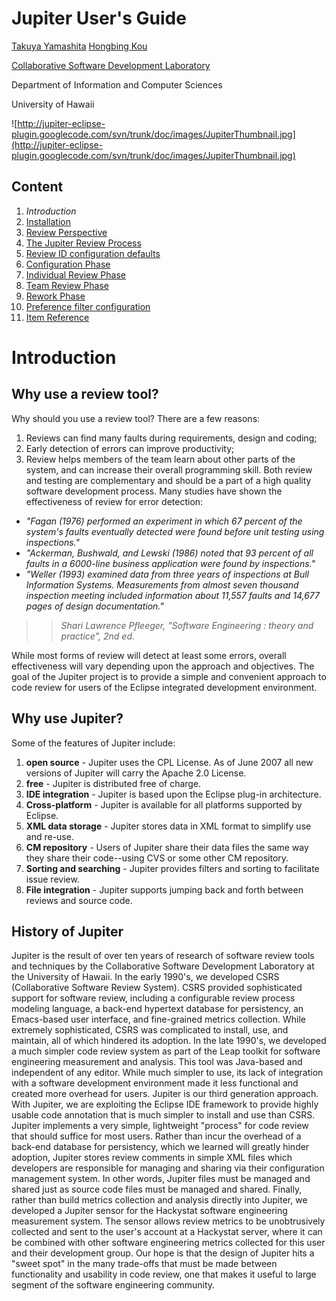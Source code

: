 # Jupiter User's Guide #
[Takuya Yamashita](http://csdl.ics.hawaii.edu/Members/TakuyaYamashita.html) [Hongbing Kou](http://csdl.ics.hawaii.edu/~hongbing)

[Collaborative Software Development Laboratory](http://csdl.ics.hawaii.edu/)

Department of Information and Computer Sciences

University of Hawaii

![http://jupiter-eclipse-plugin.googlecode.com/svn/trunk/doc/images/JupiterThumbnail.jpg](http://jupiter-eclipse-plugin.googlecode.com/svn/trunk/doc/images/JupiterThumbnail.jpg)

## Content ##
  1. _Introduction_
  1. [Installation](InstallationGuide.md)
  1. [Review Perspective](ReviewPerspective.md)
  1. [The Jupiter Review Process](ReviewProcess.md)
  1. [Review ID configuration defaults](ReviewConfiguration.md)
  1. [Configuration Phase](ReviewConfiguration.md)
  1. [Individual Review Phase](IndividualReviewPhase.md)
  1. [Team Review Phase](TeamReviewPhase.md)
  1. [Rework Phase](ReworkPhase.md)
  1. [Preference filter configuration](PreferenceFilter.md)
  1. [Item Reference](ItemReference.md)

# Introduction #
## Why use a review tool? ##
Why should you use a review tool? There are a few reasons:

  1. Reviews can find many faults during requirements, design and coding;
  1. Early detection of errors can improve productivity;
  1. Review helps members of the team learn about other parts of the system, and can increase their overall programming skill.
Both review and testing are complementary and should be a part of a high quality software development process.  Many studies have shown the effectiveness of review for error detection:

  * _"Fagan (1976) performed an experiment in which 67 percent of the system's faults eventually detected were found before unit testing using inspections."_
  * _"Ackerman, Bushwald, and Lewski (1986) noted that 93 percent of all faults in a 6000-line business application were found by inspections."_
  * _"Weller (1993) examined data from three years of inspections at Bull Information Systems. Measurements from almost seven thousand inspection meeting included information about 11,557 faults and 14,677 pages of design documentation."_
> > _Shari Lawrence Pfleeger, "Software Engineering : theory and practice", 2nd ed._

While most forms of review will detect at least some errors, overall effectiveness will vary depending upon the approach and objectives.  The goal of the Jupiter project is to provide a simple and convenient approach to code review for users of the Eclipse integrated development environment.

## Why use Jupiter? ##
Some of the features of Jupiter include:

  1. **open source** - Jupiter uses the CPL License.  As of June 2007 all new versions of Jupiter will carry the Apache 2.0 License.
  1. **free** - Jupiter is distributed free of charge.
  1. **IDE integration** - Jupiter is based upon the Eclipse plug-in architecture.
  1. **Cross-platform** - Jupiter is available for all platforms supported by Eclipse.
  1. **XML data storage** - Jupiter stores data in XML format to simplify use and re-use.
  1. **CM repository** - Users of Jupiter share their data files the same way they share their code--using CVS or some other CM repository.
  1. **Sorting and searching** - Jupiter provides filters and sorting to facilitate issue review.
  1. **File integration** - Jupiter supports jumping back and forth between reviews and source code.

## History of Jupiter ##
Jupiter is the result of over ten years of research of software review tools and techniques by the Collaborative Software Development Laboratory at the University of Hawaii. In the early 1990's, we developed CSRS (Collaborative Software Review System). CSRS provided sophisticated support for software review, including a configurable review process modeling language, a back-end hypertext database for persistency, an Emacs-based user interface, and fine-grained metrics collection.  While extremely sophisticated, CSRS was complicated to install, use, and maintain, all of which hindered its adoption.  In the late 1990's, we developed a much simpler code review system as part of the Leap toolkit for software engineering measurement and analysis. This tool was Java-based and independent of any editor.  While much simpler to use, its lack of integration with a software development environment made it less functional and created more overhead for users.  Jupiter is our third generation approach.  With Jupiter, we are exploiting the Eclipse IDE framework to provide highly usable code annotation that is much simpler to install and use than CSRS.  Jupiter implements a very simple, lightweight "process" for code review that should suffice for most users.  Rather than incur the overhead of a back-end database for persistency, which we learned will greatly hinder adoption, Jupiter stores review comments in simple XML files which developers are responsible for managing and sharing via their configuration management system. In other words, Jupiter files must be managed and shared just as source code files must be managed and shared.  Finally,  rather than build metrics collection and analysis directly into Jupiter, we developed a Jupiter sensor for the Hackystat software engineering measurement system.  The sensor allows review metrics to be unobtrusively collected and sent to the user's account at a Hackystat server, where it can be combined with other software engineering metrics collected for this user and their development group.   Our hope is that the design of Jupiter hits a "sweet spot" in the many trade-offs that must be made between functionality and usability in code review, one that makes it useful to large segment of the software engineering community.





